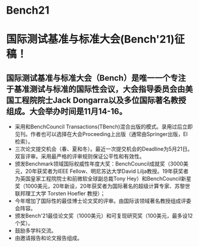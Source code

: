 # Bench21
# 国际测试基准与标准大会(Bench'21)征稿！

## 国际测试基准与标准大会（Bench）是唯一一个专注于基准测试与标准的国际性会议，大会指导委员会由美国工程院院士Jack Dongarra以及多位国际著名教授组成。大会举办时间是11月14-16。

- 采用和BenchCouncil Transactions(TBench)混合出版的模式。录用过后立即见刊。作者也可以选择在大会Proceeding上出版（通常由Springer出版，EI检索）。
- 三次论文提交机会（春、夏和冬）。最近一次提交机会的Deadline为5月21日。双盲评审。采用最严格的评审规则保证公平性和有效性。
- 颁发Benchmark领域国际权威性年度大奖：BenchCouncil成就奖（3000美元，20年获奖者为IEEE Fellow、明尼苏达大学David Lilja教授。19年获奖者为英国皇家工程院院士和前微软全球副总裁Tony Hey）和BenchCouncil新星奖（1000美元，20年新设，20年获奖者为国际著名的超级计算专家、苏黎世联邦理工大学 Torsten Hoefler 教授）；
- 今年增加了国际性的最佳博士论文奖的评审。由国际该领域著名教授组成评委会阵容。
- 颁发Bench'21最佳论文奖（1000美元）和可复现研究奖（100美元，最多设12个奖）。
- 鼓励多学科交流。
- 由邀请报告和论文报告组成。


